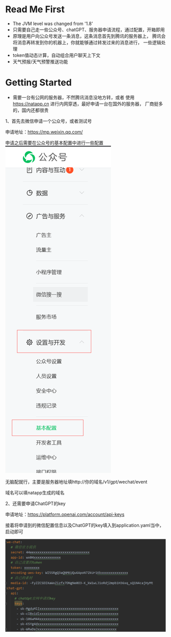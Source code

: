# Read Me First
  * The JVM level was changed from '1.8'
  * 只需要自己走一些公众号、chatGPT、服务器申请流程，通过配置，开箱即用
  * 原理是用户向公众号发送一条消息，这条消息首先到腾讯的服务器上，
  腾讯会将消息再转发到你的机器上，你就能够通过转发过来的消息进行，
  一些逻辑处理
  * token值动态计算，自动组合用户聊天上下文
  * 天气预报/天气预警推送功能

# Getting Started

* 需要一台有公网的服务器，不然腾讯消息没地方转，或者
  使用 https://natapp.cn 进行内网穿透，最好申请一台在国外的服务器，
  厂商挺多的，国内还都很贵

1、首先去微信申请一个公众号，或者测试号

申请地址：https://mp.weixin.qq.com/

申请之后需要在公众号的基本配置中进行一些配置
![img_1.png](src/main/resources/images/img_1.png)

无脑配就行，主要是服务器地址填http://你的域名/v1/gpt/wechat/event

域名可以填natapp生成的域名

2、还需要申请ChatGPT的key

申请地址：https://platform.openai.com/account/api-keys

接着将申请到的微信配置信息以及ChatGPT的key填入到application.yaml当中，启动即可

![img.png](src/main/resources/images/img.png)